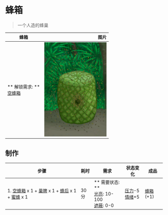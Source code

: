 # 蜂箱  
> 一个人造的蜂巢  
  
  蜂箱  |   图片   
 ----  |  ----:   
 ** 解锁需求: **<br>[空蜂箱](BeeSkepEmpty.md)  |  <img decoding="async" src="Sprite/SkepSwarm.png" href="a.md" style="max-width:300px;max-height:300px;">   
  
## 制作  
步骤  |  耗时  |  需求  |  状态变化  |  成品  
----  |  ----  |  ----  |  ----  |  ----  
1. [空蜂箱](BeeSkepEmpty.md) x 1 + [巢脾](BeeHoneycomb.md) x 1 + [蜂后](QueenBee.md) x 1 + [蜜蜂](Bees.md) x 1  |  30分  |  ** 需要状态: **<br>[光亮](Light.md): 10-100<br>[遮蔽](Sheltered.md): 0-0  |  [压力](Stress.md)-5<br>[情绪](Morale.md)+5  |  [蜂箱](BeeSkep.md)(+1)  


<script>document.title="蜂箱 - 卡牌生存百科 Card Survival Wiki";</script>